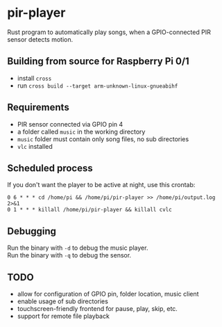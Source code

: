 # pir-player
Rust program to automatically play songs, when a GPIO-connected PIR sensor 
detects motion.

## Building from source for Raspberry Pi 0/1
- install `cross`
- run `cross build --target arm-unknown-linux-gnueabihf`

## Requirements
- PIR sensor connected via GPIO pin 4
- a folder called `music` in the working directory
- `music` folder must contain only song files, no sub directories
- `vlc` installed

## Scheduled process
If you don't want the player to be active at night, use this crontab:
```
0 6 * * * cd /home/pi && /home/pi/pir-player >> /home/pi/output.log 2>&1
0 1 * * * killall /home/pi/pir-player && killall cvlc
```

## Debugging
Run the binary with `-d` to debug the music player.  
Run the binary with `-q` to debug the sensor.

## TODO
- allow for configuration of GPIO pin, folder location, music client
- enable usage of sub directories
- touchscreen-friendly frontend for pause, play, skip, etc.
- support for remote file playback
